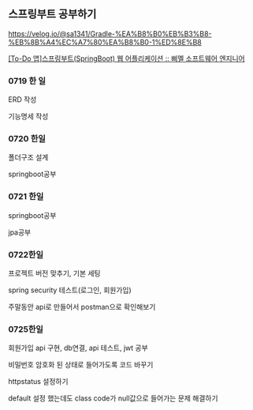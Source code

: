 ## 스프링부트 공부하기

https://velog.io/@sa1341/Gradle-%EA%B8%B0%EB%B3%B8-%EB%8B%A4%EC%A7%80%EA%B8%B0-1%ED%8E%B8

[[To-Do 앱]스프링부트(SpringBoot) 웹 어플리케이션 :: 삐멜 소프트웨어 엔지니어](https://imasoftwareengineer.tistory.com/34?category=772561)

### 0719 한 일

ERD 작성

기능명세 작성

### 0720 한일

폴더구조 설계

springboot공부

### 0721 한일

springboot공부

jpa공부

### 0722한일

프로젝트 버전 맞추기, 기본 세팅

spring security 테스트(로그인, 회원가입)

주말동안 api로 만들어서 postman으로 확인해보기

### 0725한일

회원가입 api 구현, db연결, api 테스트, jwt 공부

비밀번호 암호화 된 상태로 들어가도록 코드 바꾸기

httpstatus 설정하기

default 설정 했는데도 class code가 null값으로 들어가는 문제 해결하기
